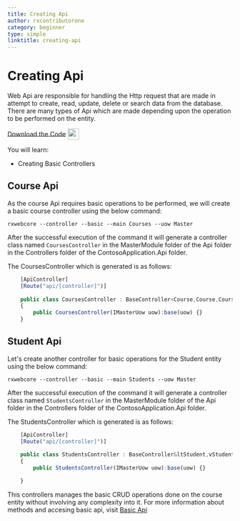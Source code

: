 ```yaml
---
title: Creating Api
author: rxcontributorone
category: beginner
type: simple
linktitle: creating-api
---
```

# Creating Api
Web Api are responsible for handling the Http request that are made in attempt to create, read, update, delete or search data from the database. There are many types of Api which are made depending upon the operation to be performed on the entity. 

<a role="button" target="_blank" href="https://github.com/rxweb/RxWebCore/tree/master/src/Samples/AspNetCore/Documentation%20Examples/Tours%20of%20Contoso%20Application/Beginner/ContosoApplication/ContosoApplication.Api/Controllers/Api/MasterModule" class="git-link-button"><span style="vertical-align: middle">Download the Code</span><img class="_3-99 img" src="https://scontent.famd5-1.fna.fbcdn.net/v/t39.2365-6/21630666_872184906282544_8997395837269049344_n.png?_nc_cat=106&amp;_nc_ohc=ixvAzbNREvgAX9AAb7C&amp;_nc_ht=scontent.famd5-1.fna&amp;oh=738ee91e1ae8331712186222788828a0&amp;oe=5ED55A8A" height="25" alt="" style="vertical-align:middle;margin-left: 4px;max-width: 654px;"></a>

You will learn:
<ul class="bullet-list">
  <li class="overview-nav-item">Creating Basic Controllers</li> 
</ul>

## Course Api

As the course Api requires basic operations to be performed, we will create a basic course controller using the below command:

`````
rxwebcore --controller --basic --main Courses --uow Master
`````

After the successful execution of the command it will generate a controller class named `CoursesController` in the MasterModule folder of the Api folder in the Controllers folder of the ContosoApplication.Api folder.

The CoursesController which is generated is as follows:

````js
    [ApiController]
    [Route("api/[controller]")]
	
	public class CoursesController : BaseController<Course,Course,Course>
    {
        public CoursesController(IMasterUow uow):base(uow) {}
    }
````


## Student Api
Let's create another controller for basic operations for the Student entity using the below command:

`````
rxwebcore --controller --basic --main Students --uow Master
`````

After the successful execution of the command it will generate a controller class named `StudentsController` in the MasterModule folder of the Api folder in the Controllers folder of the ContosoApplication.Api folder.

The StudentsController which is generated is as follows:

````js
    [ApiController]
    [Route("api/[controller]")]
	
	public class StudentsController : BaseController&ltStudent,vStudent,vStudentRecord&gt
    {
        public StudentsController(IMasterUow uow):base(uow) {}

    }
````    



This controllers manages the basic CRUD operations done on the course entity without involving any complexity into it. For more information about methods and accesing basic api, visit <a class="redirect-link" href="/rx-web-core/developing-the-api/basic-controller">Basic Api</a>
